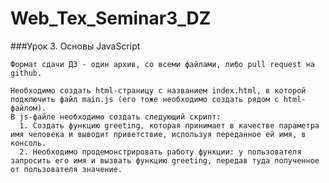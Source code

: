 # Web_Tex_Seminar3_DZ

###Урок 3. Основы JavaScript

    Формат сдачи ДЗ - один архив, со всеми файлами, либо pull request на github.
    
    Необходимо создать html-страницу с названием index.html, в которой подключить файл main.js (его тоже необходимо создать рядом с html-файлом).
    В js-файле необходимо создать следующий скрипт:
      1. Cоздать функцию greeting, которая принимает в качестве параметра имя человека и выводит приветствие, используя переданное ей имя, в консоль.
      2. Необходимо продемонстрировать работу функции: у пользователя запросить его имя и вызвать функцию greeting, передав туда полученное от пользователя значение.
